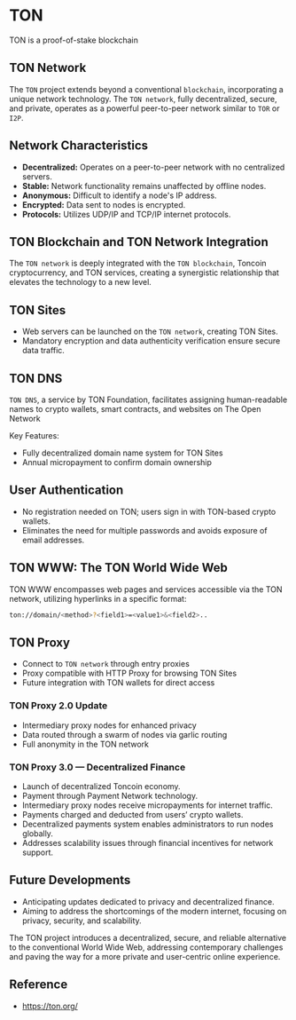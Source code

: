 # TON

TON is a proof-of-stake blockchain

## TON Network

The `TON` project extends beyond a conventional `blockchain`, incorporating a unique network technology. The `TON network`, fully decentralized, secure, and private, operates as a powerful peer-to-peer network similar to `TOR` or `I2P`.

## Network Characteristics

- **Decentralized:** Operates on a peer-to-peer network with no centralized servers.
- **Stable:** Network functionality remains unaffected by offline nodes.
- **Anonymous:** Difficult to identify a node's IP address.
- **Encrypted:** Data sent to nodes is encrypted.
- **Protocols:** Utilizes UDP/IP and TCP/IP internet protocols.

## TON Blockchain and TON Network Integration

The `TON network` is deeply integrated with the `TON blockchain`, Toncoin cryptocurrency, and TON services, creating a synergistic relationship that elevates the technology to a new level.

## TON Sites

- Web servers can be launched on the `TON network`, creating TON Sites.
- Mandatory encryption and data authenticity verification ensure secure data traffic.

## TON DNS

`TON DNS`, a service by TON Foundation, facilitates assigning human-readable names to crypto wallets, smart contracts, and websites on The Open Network

Key Features:

- Fully decentralized domain name system for TON Sites
- Annual micropayment to confirm domain ownership

## User Authentication

- No registration needed on TON; users sign in with TON-based crypto wallets.
- Eliminates the need for multiple passwords and avoids exposure of email addresses.

## TON WWW: The TON World Wide Web

TON WWW encompasses web pages and services accessible via the TON network, utilizing hyperlinks in a specific format:

```bash
ton://domain/<method>?<field1>=<value1>&<field2>..
```

## TON Proxy

- Connect to `TON network` through entry proxies
- Proxy compatible with HTTP Proxy for browsing TON Sites
- Future integration with TON wallets for direct access

### TON Proxy 2.0 Update

- Intermediary proxy nodes for enhanced privacy
- Data routed through a swarm of nodes via garlic routing
- Full anonymity in the TON network

### TON Proxy 3.0 — Decentralized Finance

- Launch of decentralized Toncoin economy.
- Payment through Payment Network technology.
- Intermediary proxy nodes receive micropayments for internet traffic.
- Payments charged and deducted from users’ crypto wallets.
- Decentralized payments system enables administrators to run nodes globally.
- Addresses scalability issues through financial incentives for network support.

## Future Developments

- Anticipating updates dedicated to privacy and decentralized finance.
- Aiming to address the shortcomings of the modern internet, focusing on privacy, security, and scalability.

The TON project introduces a decentralized, secure, and reliable alternative to the conventional World Wide Web, addressing contemporary challenges and paving the way for a more private and user-centric online experience.

## Reference

- <https://ton.org/>
